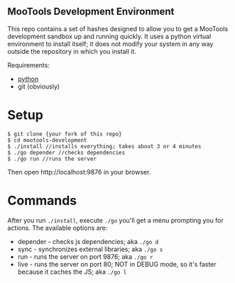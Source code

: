 MooTools Development Environment
--------------------------------

This repo contains a set of hashes designed to allow you to get a MooTools development sandbox up and running quickly. It uses a python virtual environment to install itself; it does not modify your system in any way outside the repository in which you install it.

Requirements:
* [python](http://www.python.org/)
* git (obviously)

Setup
=====

	$ git clone {your fork of this repo}
	$ cd mootools-development
	$ ./install //installs everything; takes about 3 or 4 minutes
	$ ./go depender //checks dependencies
	$ ./go run //runs the server

Then open http://localhost:9876 in your browser.

Commands
========
After you run `./install`, execute `./go` you'll get a menu prompting you for actions. The available options are:

* depender - checks js dependencies; aka `./go d`
* sync - synchronizes external libraries; aka `./go s`
* run - runs the server on port 9876; aka `./go r`
* live - runs the server on port 80; NOT in DEBUG mode, so it's faster because it caches the JS; aka `./go l`
